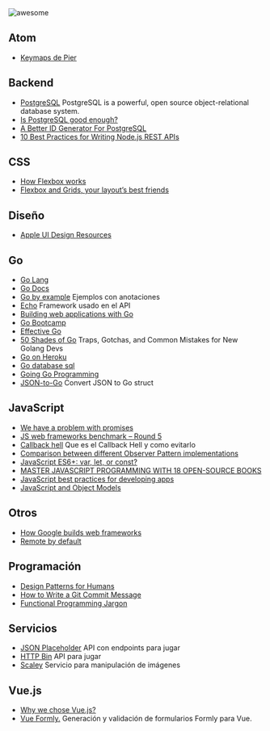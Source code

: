 <img src="https://cdn.rawgit.com/sindresorhus/awesome/master/media/logo.svg" alt="awesome">

## Atom
* [Keymaps de Pier](https://gist.github.com/PierBover/c105e722935b1a3df0f492994bb6847e)

## Backend
* [PostgreSQL](https://www.postgresql.org/) PostgreSQL is a powerful, open source object-relational database system.
* [Is PostgreSQL good enough?](http://renesd.blogspot.mx/2017/02/is-postgresql-good-enough.html)
* [A Better ID Generator For PostgreSQL](http://rob.conery.io/2014/05/29/a-better-id-generator-for-postgresql/)
* [10 Best Practices for Writing Node.js REST APIs](https://blog.risingstack.com/10-best-practices-for-writing-node-js-rest-apis/)

## CSS
* [How Flexbox works](https://medium.freecodecamp.com/an-animated-guide-to-flexbox-d280cf6afc35)
* [Flexbox and Grids, your layout’s best friends](https://aerolab.co/blog/flexbox-grids/)

## Diseño
* [Apple UI Design Resources](https://developer.apple.com/design/resources/)

## Go
* [Go Lang](https://golang.org)
* [Go Docs](https://godoc.org)
* [Go by example](https://gobyexample.com) Ejemplos con anotaciones
* [Echo](https://echo.labstack.com) Framework usado en el API
* [Building web applications with Go](https://astaxie.gitbooks.io/build-web-application-with-golang/content/en/)
* [Go Bootcamp](http://www.golangbootcamp.com/book)
* [Effective Go](https://golang.org/doc/effective_go.html)
* [50 Shades of Go](http://devs.cloudimmunity.com/gotchas-and-common-mistakes-in-go-golang/) Traps, Gotchas, and Common Mistakes for New Golang Devs
* [Go on Heroku](https://devcenter.heroku.com/categories/go)
* [Go database sql](http://go-database-sql.org/overview.html)
* [Going Go Programming](https://www.goinggo.net)
* [JSON-to-Go](https://mholt.github.io/json-to-go) Convert JSON to Go struct

## JavaScript
* [We have a problem with promises](https://pouchdb.com/2015/05/18/we-have-a-problem-with-promises.html)
* [JS web frameworks benchmark – Round 5](http://www.stefankrause.net/js-frameworks-benchmark5/webdriver-ts/table.html)
* [Callback hell](http://callbackhell.com/) Que es el Callback Hell y como evitarlo
* [Comparison between different Observer Pattern implementations](https://github.com/millermedeiros/js-signals/wiki/Comparison-between-different-Observer-Pattern-implementations)
* [JavaScript ES6+: var, let, or const?](https://medium.com/javascript-scene/javascript-es6-var-let-or-const-ba58b8dcde75#.gghgooz4t)
* [MASTER JAVASCRIPT PROGRAMMING WITH 18 OPEN-SOURCE BOOKS](https://www.ossblog.org/master-javascript-programming-with-open-source-books/)
* [JavaScript best practices for developing apps](https://www.youtube.com/watch?v=evv3uUqE_Ok)
* [JavaScript and Object Models](https://gist.github.com/aexmachina/2148c6e3a06674fa187b)

## Otros
* [How Google builds web frameworks](https://medium.freecodecamp.com/how-google-builds-a-web-framework-5eeddd691dea#.jb8iw5dzs)
* [Remote by default](https://vimeo.com/96692943)

## Programación
* [Design Patterns for Humans](https://github.com/kamranahmedse/design-patterns-for-humans)
* [How to Write a Git Commit Message](https://chris.beams.io/posts/git-commit/)
* [Functional Programming Jargon](https://github.com/hemanth/functional-programming-jargon)

## Servicios
* [JSON Placeholder](https://jsonplaceholder.typicode.com/) API con endpoints para jugar
* [HTTP Bin](https://httpbin.org/) API para jugar
* [Scaley](https://scaley.io/) Servicio para manipulación de imágenes

## Vue.js
* [Why we chose Vue.js?](https://about.gitlab.com/2016/10/20/why-we-chose-vue)
* [Vue Formly.](https://github.com/formly-js/vue-formly) Generación y validación de formularios Formly para Vue.
